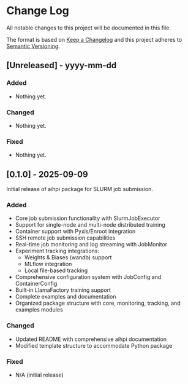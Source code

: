 # Change Log
All notable changes to this project will be documented in this file.
 
The format is based on [Keep a Changelog](http://keepachangelog.com/)
and this project adheres to [Semantic Versioning](http://semver.org/).
 
## [Unreleased] - yyyy-mm-dd
 
### Added
- Nothing yet.

### Changed
- Nothing yet.

### Fixed
- Nothing yet.

## [0.1.0] - 2025-09-09
  
Initial release of aihpi package for SLURM job submission.

### Added
- Core job submission functionality with SlurmJobExecutor
- Support for single-node and multi-node distributed training
- Container support with Pyxis/Enroot integration
- SSH remote job submission capabilities
- Real-time job monitoring and log streaming with JobMonitor
- Experiment tracking integrations:
  - Weights & Biases (wandb) support
  - MLflow integration  
  - Local file-based tracking
- Comprehensive configuration system with JobConfig and ContainerConfig
- Built-in LlamaFactory training support
- Complete examples and documentation
- Organized package structure with core, monitoring, tracking, and examples modules

### Changed
- Updated README with comprehensive aihpi documentation
- Modified template structure to accommodate Python package

### Fixed
- N/A (initial release)